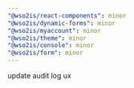 ```yaml
---
"@wso2is/react-components": minor
"@wso2is/dynamic-forms": minor
"@wso2is/myaccount": minor
"@wso2is/theme": minor
"@wso2is/console": minor
"@wso2is/form": minor
---
```


update audit log ux
